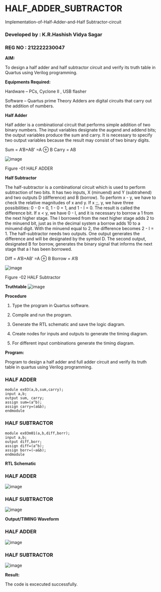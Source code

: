 # HALF_ADDER_SUBTRACTOR

Implementation-of-Half-Adder-and-Half Subtractor-circuit

### Developed by : K.R.Hashish Vidya Sagar
### REG NO : 212222230047

**AIM:**

To design a half adder and half subtractor circuit and verify its truth table in Quartus using Verilog programming.

**Equipments Required:**

Hardware – PCs, Cyclone II , USB flasher 

Software – Quartus prime Theory Adders are digital circuits that carry out the addition of numbers.

**Half Adder**

Half adder is a combinational circuit that performs simple addition of two binary numbers. The input variables designate the augend and addend bits; the output variables produce the sum and carry. It is necessary to specify two output variables because the result may consist of two binary digits.

Sum = A’B+AB’ =A ⊕ B Carry = AB

![image](https://github.com/naavaneetha/HALF_ADDER_SUBTRACTOR/assets/154305477/bd4a0b2c-cdbc-4184-ab08-81578f121e1f)

Figure -01 HALF ADDER

**Half Subtractor**

The half-subtractor is a combinational circuit which is used to perform subtraction of two bits. It has two inputs, X (minuend) and Y (subtrahend) and two outputs D (difference) and B (borrow). To perform x - y, we have to check the relative magnitudes of x and y. If x ;;, y, we have three possibilities: 0 - 0 = 0, 1 - 0 = 1, and 1 - I = 0. The result is called the difference bit. If x < y, we have 0 - I, and it is necessary to borrow a 1 from the next higher stage. The I borrowed from the next higher stage adds 2 to the minuend bit, just as in the decimal system a borrow adds 10 to a minuend digit. With the minuend equal to 2, the difference becomes 2 - I = 1. The half-subtractor needs two outputs. One output generates the difference and will be designated by the symbol D. The second output, designated B for borrow, generates the binary signal that informs the next stage that a I has been borrowed. 

Diff = A’B+AB’ =A ⊕ B
Borrow = A’B

 ![image](https://github.com/naavaneetha/HALF_ADDER_SUBTRACTOR/assets/154305477/d76b099c-513f-4e7c-843a-e2fd028a531a)

Figure -02 HALF Subtractor

**Truthtable**
![image](https://github.com/user-attachments/assets/70173df4-3d46-4539-b86b-20232269ac01)

**Procedure**

1.	Type the program in Quartus software.

2.	Compile and run the program.

3.	Generate the RTL schematic and save the logic diagram.

4.	Create nodes for inputs and outputs to generate the timing diagram.

5.	For different input combinations generate the timing diagram.


**Program:**

 Program to design a half adder and full adder circuit and verify its truth table in quartus using Verilog programming.
### HALF ADDER
```
module ex03(a,b,sum,carry);
input a,b;
output sum, carry;
assign sum=(a^b);
assign carry=(a&b);
endmodule
```
### HALF SUBTRACTOR
```
module ex03m01(a,b,diff,borr);
input a,b;
output diff,borr;
assign diff=(a^b);
assign borr=(~a&b);
endmodule
```




**RTL Schematic**
### HALF ADDER
![image](https://github.com/user-attachments/assets/1bfef1fe-44d4-4034-a79f-09ebfcbaf60c)

### HALF SUBTRACTOR
![image](https://github.com/user-attachments/assets/b43b2921-9250-4f47-9823-a58dafe6e289)


**Output/TIMING Waveform**
### HALF ADDER
![image](https://github.com/user-attachments/assets/9f7c603a-07f0-43b0-a9b1-0c178a6b3c46)

### HALF SUBTRACTOR
![image](https://github.com/user-attachments/assets/cc18459e-c488-41d0-a2da-b72af6e8d0d7)


**Result:**

 The code is excecuted successfully.
